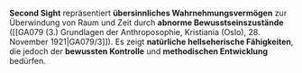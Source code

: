 
**Second Sight** repräsentiert **übersinnliches Wahrnehmungsvermögen** zur Überwindung von Raum und Zeit durch **abnorme Bewusstseinszustände** ([[GA079 (3.) Grundlagen der Anthroposophie, Kristiania (Oslo), 28. November 1921|GA079/3]]). Es zeigt **natürliche hellseherische Fähigkeiten**, die jedoch der **bewussten Kontrolle** und **methodischen Entwicklung** bedürfen.
